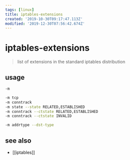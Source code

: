 ```yaml
---
tags: [linux]
title: iptables-extensions
created: '2019-10-30T09:17:47.113Z'
modified: '2019-12-30T07:56:42.674Z'
---
```


# iptables-extensions

> list of extensions in the standard iptables distribution

## usage
```sh
-m

-m tcp
-m conntrack
-m state --state RELATED,ESTABLISHED
-m conntrack --ctstate RELATED,ESTABLISHED
-m conntrack --ctstate INVALID

-m addrtype --dst-type
```

## see also
- [[iptables]]
